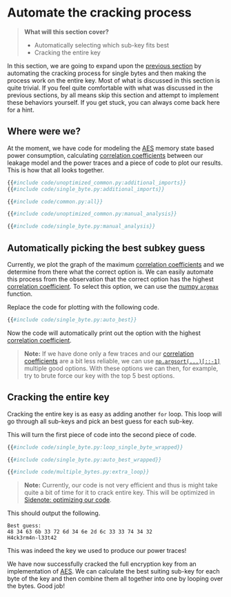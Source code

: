 # Automate the cracking process

> **What will this section cover?**
>
> * Automatically selecting which sub-key fits best
> * Cracking the entire key

In this section, we are going to expand upon the [previous
section](./key-bytes.md) by automating the cracking process for single bytes and
then making the process work on the entire key. Most of what is discussed in
this section is quite trivial. If you feel quite comfortable with what was
discussed in the previous sections, by all means skip this section and attempt
to implement these behaviors yourself. If you get stuck, you can always come
back here for a hint.

## Where were we?

At the moment, we have code for modeling the [AES] memory state based power
consumption, calculating [correlation coefficients][correlation coefficient]
between our leakage model and the power traces and a piece of code to plot our
results. This is how that all looks together.

```python
{{#include code/unoptimized_common.py:additional_imports}}
{{#include code/single_byte.py:additional_imports}}

{{#include code/common.py:all}}

{{#include code/unoptimized_common.py:manual_analysis}}

{{#include code/single_byte.py:manual_analysis}}
```

## Automatically picking the best subkey guess

Currently, we plot the graph of the maximum [correlation
coefficients][correlation coefficient] and we determine from there what the
correct option is. We can easily automate this process from the observation that
the correct option has the highest [correlation coefficient]. To select this
option, we can use the [numpy
`argmax`](https://numpy.org/doc/stable/reference/generated/numpy.argmax.html)
function.

Replace the code for plotting with the following code.

```python
{{#include code/single_byte.py:auto_best}}
```

Now the code will automatically print out the option with the highest
[correlation coefficient].

> **Note:** If we have done only a few traces and our [correlation
> coefficients][correlation coefficient] are a bit less reliable, we can use
> [`np.argsort(...)[::-1]`](https://numpy.org/doc/stable/reference/generated/numpy.argsort.html?highlight=argsort#numpy.argsort)
> multiple good options. With these options we can then, for example, try to
> brute force our key with the top 5 best options.

## Cracking the entire key

Cracking the entire key is as easy as adding another `for` loop.  This loop will
go through all sub-keys and pick an best guess for each sub-key.

This will turn the first piece of code into the second piece of code.

```python
{{#include code/single_byte.py:loop_single_byte_wrapped}}

{{#include code/single_byte.py:auto_best_wrapped}}
```

```python
{{#include code/multiple_bytes.py:extra_loop}}
```

> **Note:** Currently, our code is not very efficient and thus is might take
> quite a bit of time for it to crack entire key. This will be optimized in
> [Sidenote: optimizing our code](./optimization.md).

This should output the following.

```text
Best guess:
48 34 63 6b 33 72 6d 34 6e 2d 6c 33 33 74 34 32
H4ck3rm4n-l33t42
```

This was indeed the key we used to produce our power traces!

We have now successfully cracked the full encryption key from an implementation
of [AES]. We can calculate the best suiting sub-key for each byte of the key and
then combine them all together into one by looping over the bytes. Good job!

[Python]: https://en.wikipedia.org/wiki/Python_(programming_language)
[C]: https://en.wikipedia.org/wiki/Python_(programming_language)
[RSA]: https://en.wikipedia.org/wiki/RSA_(cryptosystem)
[AES]: https://nl.wikipedia.org/wiki/Advanced_Encryption_Standard
[XOR]: https://en.wikipedia.org/wiki/Exclusive_or
[Rijndael block cipher]: https://nl.wikipedia.org/wiki/Advanced_Encryption_Standard
[Power analysis]: https://en.wikipedia.org/wiki/Power_analysis
[ChipWhisperer]: https://github.com/newaetech/chipwhisperer
[Side-Channel analysis]: https://en.wikipedia.org/wiki/Side-channel_attack
[TQDM]: https://github.com/tqdm/tqdm
[NumPy]: https://numpy.org/
[Ubuntu]: https://en.wikipedia.org/wiki/Ubuntu
[Debian]: https://en.wikipedia.org/wiki/Debian
[ArchLinux]: https://en.wikipedia.org/wiki/Arch_Linux
[Manjaro]: https://en.wikipedia.org/wiki/Manjaro
[matplotlib]: https://matplotlib.org/
[pip]: https://pypi.org/project/pip/
[make]: https://en.wikipedia.org/wiki/Make_(software)
[libusb]: https://en.wikipedia.org/wiki/Libusb
[SimpleSerial C Template]: https://github.com/coastalwhite/simpleserial-c-template
[SimpleSerial]: https://chipwhisperer.readthedocs.io/en/latest/simpleserial.html
[CW Lite ARM]: https://www.newae.com/products/NAE-CWLITE-ARM
[ARM toolchain]: https://developer.arm.com/tools-and-software/open-source-software/developer-tools/gnu-toolchain/gnu-rm/downloads
[Simple Power analysis]: https://en.wikipedia.org/wiki/Power_analysis#Simple_power_analysis
[Differential Power analysis]: https://en.wikipedia.org/wiki/Power_analysis#Differential_power_analysis
[injective]: https://en.wikipedia.org/wiki/Injective_function
[Rijndael S-Box]: https://en.wikipedia.org/wiki/Rijndael_S-box
[correlate]: https://en.wikipedia.org/wiki/Correlation_and_dependence
[correlation]: https://en.wikipedia.org/wiki/Correlation_and_dependence
[correlation coefficient]: https://en.wikipedia.org/wiki/Pearson_correlation_coefficient
[pearson correlation coefficient]: https://en.wikipedia.org/wiki/Pearson_correlation_coefficient
[covariance]: https://en.wikipedia.org/wiki/Covariance
[standard deviation]: https://en.wikipedia.org/wiki/Standard_deviation
[mean]: https://en.wikipedia.org/wiki/Mean
